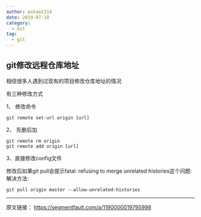 ```yaml
---
author: potao1314
date: 2019-07-18
category:
  - Git
tag:
  - git
---
```




## git修改远程仓库地址


相信很多人遇到过现有的项目修改仓库地址的情况

有三种修改方式

1、 修改命令

```dsconfig
git remote set-url origin [url]
```

2、 先删后加

```mipsasm
git remote rm origin
git remote add origin [url]
```

3、直接修改config文件

修改后如果git pull会提示fatal: refusing to merge unrelated histories这个问题:
解决方法:

```crmsh
git pull origin master --allow-unrelated-histories
```


---
原文链接： https://segmentfault.com/a/1190000019795998

